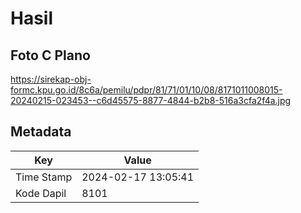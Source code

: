 # Hasil

## Foto C Plano

https://sirekap-obj-formc.kpu.go.id/8c6a/pemilu/pdpr/81/71/01/10/08/8171011008015-20240215-023453--c6d45575-8877-4844-b2b8-516a3cfa2f4a.jpg


## Metadata

| Key        | Value               |
| ---------- | ------------------- |
| Time Stamp | 2024-02-17 13:05:41 |
| Kode Dapil | 8101                |



